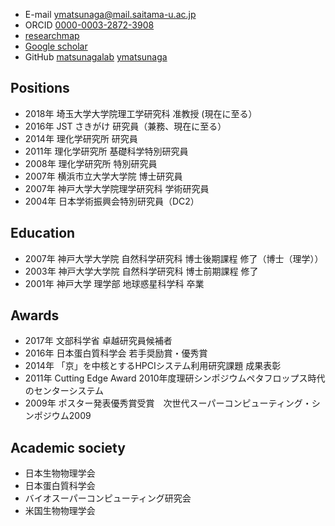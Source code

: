 - E-mail ymatsunaga@mail.saitama-u.ac.jp
- ORCID [0000-0003-2872-3908](https://orcid.org/0000-0003-2872-3908)
- [researchmap](https://researchmap.jp/ymatsunaga/)
- [Google scholar](http://scholar.google.co.jp/citations?user=o4Br43YAAAAJ&hl=ja)
- GitHub [matsunagalab](https://github.com/matsunagalab) [ymatsunaga](https://github.com/ymatsunaga)

## Positions

- 2018年 埼玉大学大学院理工学研究科 准教授 (現在に至る）
- 2016年 JST さきがけ 研究員（兼務、現在に至る）
- 2014年 理化学研究所 研究員
- 2011年 理化学研究所 基礎科学特別研究員
- 2008年 理化学研究所 特別研究員
- 2007年 横浜市立大学大学院 博士研究員
- 2007年 神戸大学大学院理学研究科 学術研究員
- 2004年 日本学術振興会特別研究員（DC2）

## Education

- 2007年 神戸大学大学院 自然科学研究科 博士後期課程 修了（博士（理学））
- 2003年 神戸大学大学院 自然科学研究科 博士前期課程 修了
- 2001年 神戸大学 理学部 地球惑星科学科 卒業

## Awards

- 2017年 文部科学省 卓越研究員候補者
- 2016年 日本蛋白質科学会 若手奨励賞・優秀賞
- 2014年 「京」を中核とするHPCIシステム利用研究課題 成果表彰
- 2011年 Cutting Edge Award 2010年度理研シンポジウムペタフロップス時代のセンターシステム
- 2009年 ポスター発表優秀賞受賞　次世代スーパーコンピューティング・シンポジウム2009

## Academic society

- 日本生物物理学会
- 日本蛋白質科学会
- バイオスーパーコンピューティング研究会
- 米国生物物理学会

